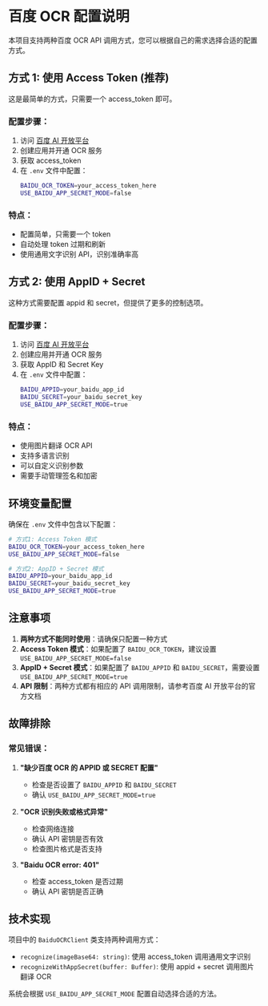 # 百度 OCR 配置说明

本项目支持两种百度 OCR API 调用方式，您可以根据自己的需求选择合适的配置方式。

## 方式 1: 使用 Access Token (推荐)

这是最简单的方式，只需要一个 access_token 即可。

### 配置步骤：

1. 访问 [百度 AI 开放平台](https://ai.baidu.com/)
2. 创建应用并开通 OCR 服务
3. 获取 access_token
4. 在 `.env` 文件中配置：
   ```bash
   BAIDU_OCR_TOKEN=your_access_token_here
   USE_BAIDU_APP_SECRET_MODE=false
   ```

### 特点：

- 配置简单，只需要一个 token
- 自动处理 token 过期和刷新
- 使用通用文字识别 API，识别准确率高

## 方式 2: 使用 AppID + Secret

这种方式需要配置 appid 和 secret，但提供了更多的控制选项。

### 配置步骤：

1. 访问 [百度 AI 开放平台](https://ai.baidu.com/)
2. 创建应用并开通 OCR 服务
3. 获取 AppID 和 Secret Key
4. 在 `.env` 文件中配置：
   ```bash
   BAIDU_APPID=your_baidu_app_id
   BAIDU_SECRET=your_baidu_secret_key
   USE_BAIDU_APP_SECRET_MODE=true
   ```

### 特点：

- 使用图片翻译 OCR API
- 支持多语言识别
- 可以自定义识别参数
- 需要手动管理签名和加密

## 环境变量配置

确保在 `.env` 文件中包含以下配置：

```bash
# 方式1: Access Token 模式
BAIDU_OCR_TOKEN=your_access_token_here
USE_BAIDU_APP_SECRET_MODE=false

# 方式2: AppID + Secret 模式
BAIDU_APPID=your_baidu_app_id
BAIDU_SECRET=your_baidu_secret_key
USE_BAIDU_APP_SECRET_MODE=true
```

## 注意事项

1. **两种方式不能同时使用**：请确保只配置一种方式
2. **Access Token 模式**：如果配置了 `BAIDU_OCR_TOKEN`，建议设置 `USE_BAIDU_APP_SECRET_MODE=false`
3. **AppID + Secret 模式**：如果配置了 `BAIDU_APPID` 和 `BAIDU_SECRET`，需要设置 `USE_BAIDU_APP_SECRET_MODE=true`
4. **API 限制**：两种方式都有相应的 API 调用限制，请参考百度 AI 开放平台的官方文档

## 故障排除

### 常见错误：

1. **"缺少百度 OCR 的 APPID 或 SECRET 配置"**

   - 检查是否设置了 `BAIDU_APPID` 和 `BAIDU_SECRET`
   - 确认 `USE_BAIDU_APP_SECRET_MODE=true`

2. **"OCR 识别失败或格式异常"**

   - 检查网络连接
   - 确认 API 密钥是否有效
   - 检查图片格式是否支持

3. **"Baidu OCR error: 401"**
   - 检查 access_token 是否过期
   - 确认 API 密钥是否正确

## 技术实现

项目中的 `BaiduOCRClient` 类支持两种调用方式：

- `recognize(imageBase64: string)`: 使用 access_token 调用通用文字识别
- `recognizeWithAppSecret(buffer: Buffer)`: 使用 appid + secret 调用图片翻译 OCR

系统会根据 `USE_BAIDU_APP_SECRET_MODE` 配置自动选择合适的方法。
